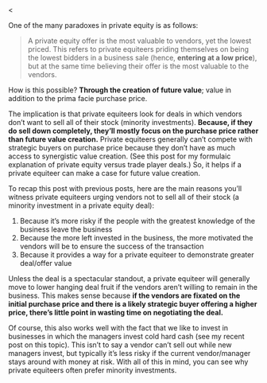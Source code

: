 <<p>One of the many paradoxes in private equity is as follows:</p><blockquote><p>A private equity offer is the most valuable to vendors, yet the lowest priced. This refers to private equiteers priding themselves on being the lowest bidders in a business sale (hence, <strong>entering at a low price</strong>), but at the same time believing their offer is the most valuable to the vendors.</p></blockquote><p>How is this possible? <strong>Through the creation of future value</strong>; value in addition to the prima facie purchase price.</p><p>The implication is that private equiteers look for deals in which vendors don&#8217;t want to sell all of their stock (minority investments). <strong>Because, if they do sell down completely, they&#8217;ll mostly focus on the purchase price rather than future value creation.</strong> Private equiteers generally can&#8217;t compete with strategic buyers on purchase price because they don&#8217;t have as much access to synergistic value creation. (See this post for my formulaic explanation of private equity versus trade player deals.) So, it helps if a private equiteer can make a case for future value creation.</p><p>To recap this post with previous posts, here are the main reasons you&#8217;ll witness private equiteers urging vendors not to sell all of their stock (a minority investment in a private equity deal):</p><ol><li>Because it&#8217;s more risky if the people with the greatest knowledge of the business leave the business</li><li>Because the more left invested in the business, the more motivated the vendors will be to ensure the success of the transaction</li><li>Because it provides a way for a private equiteer to demonstrate greater deal/offer value</li></ol><p>Unless the deal is a spectacular standout, a private equiteer will generally move to lower hanging deal fruit if the vendors aren&#8217;t willing to remain in the business. This makes sense because <strong>if the vendors are fixated on the initial purchase price and there is a likely strategic buyer offering a higher price, there&#8217;s little point in wasting time on negotiating the deal.</strong></p><p>Of course, this also works well with the fact that we like to invest in businesses in which the managers invest cold hard cash (see my recent post on this topic). This isn&#8217;t to say a vendor can&#8217;t sell out while new managers invest, but typically it&#8217;s less risky if the current vendor/manager stays around with money at risk. With all of this in mind, you can see why private equiteers often prefer minority investments.</p>
